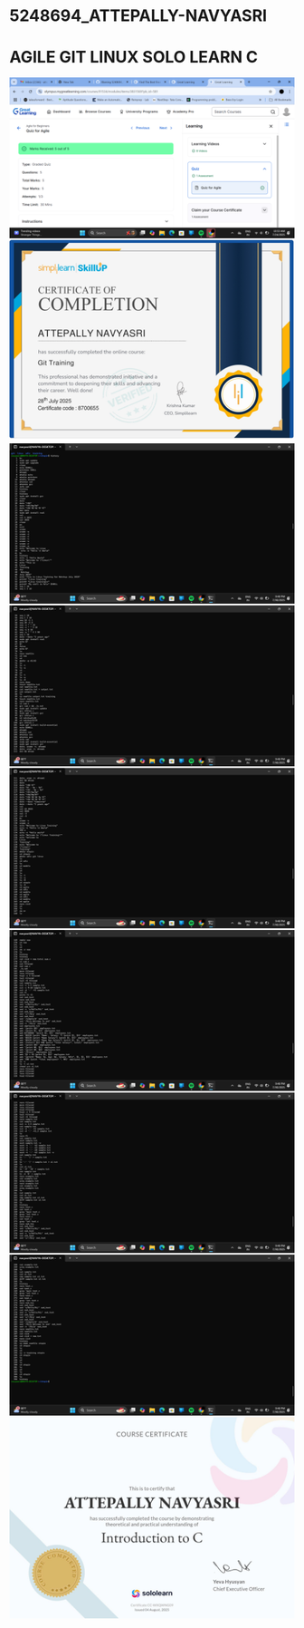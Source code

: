 # 5248694_ATTEPALLY-NAVYASRI
# AGILE GIT LINUX SOLO LEARN C
![alt text](https://github.com/Navya093/5248694_ATTEPALLY-NAVYASRI/blob/bf35a484eacec1206033667516262f1f6a666bcc/SDLC/AGILE%20QUIZ.png)
![alt text](https://github.com/Navya093/5248694_ATTEPALLY-NAVYASRI/blob/7c796977214922ba4a41ce7325d60e2d84c3f2f3/SDLC/GIT%20TRAINING%20CERTIFICATE.jpg)
![alt text](https://github.com/Navya093/5248694_ATTEPALLY-NAVYASRI/blob/ec192e59943ec0aa37ef5f90eca1f89ef350bbad/LINUX/Screenshot%20(248).png)
![alt text](https://github.com/Navya093/5248694_ATTEPALLY-NAVYASRI/blob/4c22b9c46bba0775a92147c6dfec283a45465248/LINUX/Screenshot%20(249).png)
![alt text](https://github.com/Navya093/5248694_ATTEPALLY-NAVYASRI/blob/2a80d0139ade20d59260596475ba9faa86f0bd67/LINUX/Screenshot%20(250).png)
![alt text](https://github.com/Navya093/5248694_ATTEPALLY-NAVYASRI/blob/2a80d0139ade20d59260596475ba9faa86f0bd67/LINUX/Screenshot%20(251).png)
![alt text](https://github.com/Navya093/5248694_ATTEPALLY-NAVYASRI/blob/2a80d0139ade20d59260596475ba9faa86f0bd67/LINUX/Screenshot%20(252).png)
![alt text](https://github.com/Navya093/5248694_ATTEPALLY-NAVYASRI/blob/2a80d0139ade20d59260596475ba9faa86f0bd67/LINUX/Screenshot%20(253).png)
![alt text](https://github.com/Navya093/5248694_ATTEPALLY-NAVYASRI/blob/9d600dbfaf499559962cb0edaca71348c4d01406/SOLO%20LEARN%20C/89ef2346-055a-4640-954f-72cdaecf51d1.jpg)
